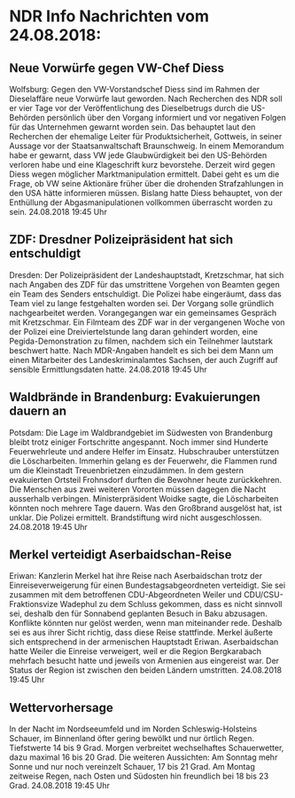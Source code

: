 # NDR Info Nachrichten vom 24.08.2018:


## Neue Vorwürfe gegen VW-Chef Diess
Wolfsburg: Gegen den VW-Vorstandschef Diess sind im Rahmen der Dieselaffäre neue Vorwürfe laut geworden. Nach Recherchen des NDR soll er vier Tage vor der Veröffentlichung des Dieselbetrugs durch die US-Behörden persönlich über den Vorgang informiert und vor negativen Folgen für das Unternehmen gewarnt worden sein. Das behauptet laut den Recherchen der ehemalige Leiter für Produktsicherheit, Gottweis, in seiner Aussage vor der Staatsanwaltschaft Braunschweig. In einem Memorandum habe er gewarnt, dass VW jede Glaubwürdigkeit bei den US-Behörden verloren habe und eine Klageschrift kurz bevorstehe. Derzeit wird gegen Diess wegen möglicher Marktmanipulation ermittelt. Dabei geht es um die Frage, ob VW seine Aktionäre früher über die drohenden Strafzahlungen in den USA hätte informieren müssen. Bislang hatte Diess behauptet, von der Enthüllung der Abgasmanipulationen vollkommen überrascht worden zu sein. 24.08.2018 19:45 Uhr 

## ZDF: Dresdner Polizeipräsident hat sich entschuldigt
Dresden: Der Polizeipräsident der Landeshauptstadt, Kretzschmar, hat sich nach Angaben des ZDF für das umstrittene Vorgehen von Beamten gegen ein Team des Senders entschuldigt. Die Polizei habe eingeräumt, dass das Team viel zu lange festgehalten worden sei. Der Vorgang solle gründlich nachgearbeitet werden. Vorangegangen war ein gemeinsames Gespräch mit Kretzschmar. Ein Filmteam des ZDF war in der vergangenen Woche von der Polizei eine Dreiviertelstunde lang daran gehindert worden, eine Pegida-Demonstration zu filmen, nachdem sich ein Teilnehmer lautstark beschwert hatte. Nach MDR-Angaben handelt es sich bei dem Mann um einen Mitarbeiter des Landeskriminalamtes Sachsen, der auch Zugriff auf sensible Ermittlungsdaten hatte. 24.08.2018 19:45 Uhr 

## Waldbrände in Brandenburg: Evakuierungen dauern an
Potsdam:    Die Lage im Waldbrandgebiet im Südwesten von Brandenburg bleibt trotz einiger Fortschritte angespannt. Noch immer sind Hunderte Feuerwehrleute und andere Helfer im Einsatz. Hubschrauber unterstützen die Löscharbeiten. Immerhin gelang es der Feuerwehr, die Flammen rund um die Kleinstadt Treuenbrietzen einzudämmen. In dem gestern evakuierten Ortsteil Frohnsdorf durften die Bewohner heute zurückkehren. Die Menschen aus zwei weiteren Vororten müssen dagegen die Nacht ausserhalb verbingen. Ministerpräsident Woidke sagte, die Löscharbeiten könnten noch mehrere Tage dauern. Was den Großbrand ausgelöst hat, ist unklar. Die Polizei ermittelt. Brandstiftung wird nicht ausgeschlossen. 24.08.2018 19:45 Uhr 

## Merkel verteidigt Aserbaidschan-Reise
Eriwan:			Kanzlerin Merkel hat ihre Reise nach Aserbaidschan trotz der Einreiseverweigerung für einen Bundestagsabgeordneten verteidigt. Sie sei zusammen mit dem betroffenen CDU-Abgeordneten Weiler und CDU/CSU-Fraktionsvize Wadephul zu dem Schluss gekommen, dass es nicht sinnvoll sei, deshalb den für Sonnabend geplanten Besuch in Baku abzusagen. Konflikte könnten nur gelöst werden, wenn man miteinander rede. Deshalb sei es aus ihrer Sicht richtig, dass diese Reise stattfinde. Merkel äußerte sich entsprechend in der armenischen Hauptstadt Eriwan. Aserbaidschan hatte Weiler die Einreise verweigert, weil er die Region Bergkarabach mehrfach besucht hatte und jeweils von Armenien aus eingereist war. Der Status der Region ist zwischen den beiden Ländern umstritten. 24.08.2018 19:45 Uhr 

## Wettervorhersage
In der Nacht im Nordseeumfeld und im Norden Schleswig-Holsteins Schauer, im Binnenland öfter gering bewölkt und nur örtlich Regen. Tiefstwerte 14 bis 9 Grad. Morgen verbreitet wechselhaftes Schauerwetter, dazu maximal 16 bis 20 Grad. Die weiteren Aussichten: Am Sonntag mehr Sonne und nur noch vereinzelt Schauer, 17 bis 21 Grad. Am Montag zeitweise Regen, nach Osten und Südosten hin freundlich bei 18 bis 23 Grad. 24.08.2018 19:45 Uhr 
